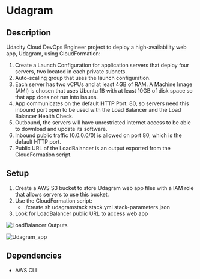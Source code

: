 # Udagram
## Description
Udacity Cloud DevOps Engineer project to deploy a high-availability web app, Udagram, using CloudFormation:
1. Create a Launch Configuration for application servers that deploy four servers, two located in each private subnets. 
2. Auto-scaling group that uses the launch configuration. 
3. Each server has two vCPUs and at least 4GB of RAM. A Machine Image (AMI) is chosen that uses Ubuntu 18 with at least 10GB of disk space so that app does not run into issues. 
4. App communicates on the default HTTP Port: 80, so servers need this inbound port open to be used with the Load Balancer and the Load Balancer Health Check. 
5. Outbound, the servers will have unrestricted internet access to be able to download and update its software. 
6. Inbound public traffic (0.0.0.0/0) is allowed on port 80, which is the default HTTP port. 
7. Public URL of the LoadBalancer is an output exported from the CloudFormation script.

## Setup 
1. Create a AWS S3 bucket to store Udagram web app files with a IAM role that allows servers to use this bucket.
2. Use the CloudFormation script:
   * ./create.sh udagramstack stack.yml stack-parameters.json
3. Look for LoadBalancer public URL to access web app

![LoadBalancer Outputs](https://github.com/chinhseah/Udagram/blob/master/CloudFormation_Outputs.png)

![Udagram_app](https://github.com/chinhseah/Udagram/blob/master/Udagram_via_LB.png)
## Dependencies
* AWS CLI
